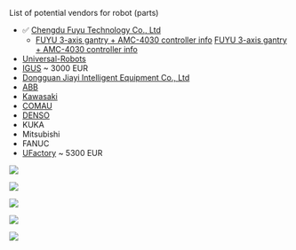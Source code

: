 List of potential vendors for robot (parts)

- ✅ [Chengdu Fuyu Technology Co., Ltd](https://www.alibaba.com/product-detail/XYZ-Table-Positioning-System-Linear-Gantry_1600212551326.html?spm=a2700.galleryofferlist.normal_offer.d_image.713b6ab3Gfg8Hp)    
    - [FUYU 3-axis gantry + AMC-4030 controller info](https://www.notion.so/FUYU-3-axis-gantry-AMC-4030-controller-info-fa913df5ab284ba78cbb220cd5712762?pvs=21)
        [FUYU 3-axis gantry + AMC-4030 controller info](https://www.notion.so/FUYU-3-axis-gantry-AMC-4030-controller-info-fa913df5ab284ba78cbb220cd5712762?pvs=21)
- [Universal-Robots](https://www.universal-robots.com/products/ur3-robot/)
- [IGUS](https://www.igus.ee/product/20436?artNr=DLE-FG-0003) ~ 3000 EUR
- [Dongguan Jiayi Intelligent Equipment Co., Ltd](https://www.alibaba.com/product-detail/multi-axis-ball-screw-xy-axis_1600832009030.html?spm=a2700.galleryofferlist.normal_offer.d_image.65f46ab3F63BN2)
- [ABB](https://webshop.robotics.abb.com/us/robots.html)
- [Kawasaki](https://kawasakirobotics.com/products-robots/rs005n/)
- [COMAU](https://www.comau.com/en/competencies/robotics-automation/robot-team/racer-7-1-4/)
- [DENSO](https://www.densorobotics.com/products/integrated/xr-series/)
- KUKA
- Mitsubishi
- FANUC
- [UFactory](https://www.ufactory.cc/cost-effective-cobot-robots/) ~ 5300 EUR

![](img/Screenshot%202023-11-16%20at%2023.53.51.png)

![](img/1730367851883.jpg)

![](img/1730367833273.jpg)

![](img/1730367850604.jpg)

![](img/1730367851650.jpg)